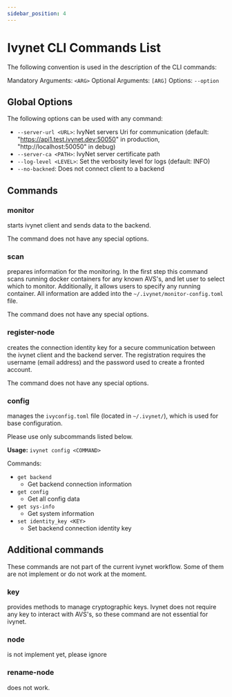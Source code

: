 ```yaml
---
sidebar_position: 4
---
```


# Ivynet CLI Commands List

The following convention is used in the description of the CLI commands:

Mandatory Arguments: `<ARG>`
Optional Arguments: `[ARG]`
Options: `--option`

## Global Options

The following options can be used with any command:

- `--server-url <URL>`: IvyNet servers Uri for communication (default: "https://api1.test.ivynet.dev:50050" in production, "http://localhost:50050" in debug)
- `--server-ca <PATH>`: IvyNet server certificate path
- `--log-level <LEVEL>`: Set the verbosity level for logs (default: INFO)
- `--no-backned`: Does not connect client to a backend

## Commands

### monitor

starts ivynet client and sends data to the backend.

The command does not have any special options.

### scan

prepares information for the monitoring.
In the first step this command scans running docker containers for any known AVS's, and let user to select which to monitor.
Additionally, it allows users to specify any running container.
All information are added into the `~/.ivynet/monitor-config.toml` file.

The command does not have any special options.

### register-node

creates the connection identity key for a secure communication between the ivynet client and the backend server.
The registration requires the username (email address) and the password used to create a fronted account.

The command does not have any special options.

### config

manages the `ivyconfig.toml` file (located in `~/.ivynet/`), which is used for base configuration.

Please use only subcommands listed below.

**Usage:**
`ivynet config <COMMAND>`

Commands:

<!-- - `set rpc <CHAIN> <RPC_URL>`
  - Set default URLs to use when connecting to 'mainnet', 'holesky', and 'local' RPC urls
- `set metadata [METADATA_URI] [LOGO_URI] [FAVICON_URI]`
  - Set metadata for EigenLayer Operator
- `set server_url <URL>`
  - Set backend server connection url
- `set server_ca <PATH>`
  - Set backend server certificate -->
<!-- - `get rpc <CHAIN>`
  - Get the current default RPC URL for 'mainnet', 'holesky', or 'local'
- `get metadata`
  - Get local metadata -->
- `get backend`
  - Get backend connection information
- `get config`
  - Get all config data
- `get sys-info`
  - Get system information
- `set identity_key <KEY>`
  - Set backend connection identity key


## Additional commands

These commands are not part of the current ivynet workflow.
Some of them are not implement or do not work at the moment.

### key

provides methods to manage cryptographic keys.
Ivynet does not require any key to interact with AVS's, so these command are not essential for ivynet.

<!-- Commented out until deployments brought back in -->
<!-- ## Key

Manage ECDSA and BLS keys for the operator.

**Usage:**
`ivynet key <COMMAND>`

Commands:

- `import`
  - Import an existing ECDSA or BLS key
  - Supports importing from folder, file, private key, or mnemonic (ECDSA only)
- `create`
  - Create a new ECDSA or BLS private key
- `get`
  - Get information about stored keys -->


### node

is not implement yet, please ignore

### rename-node

does not work.

